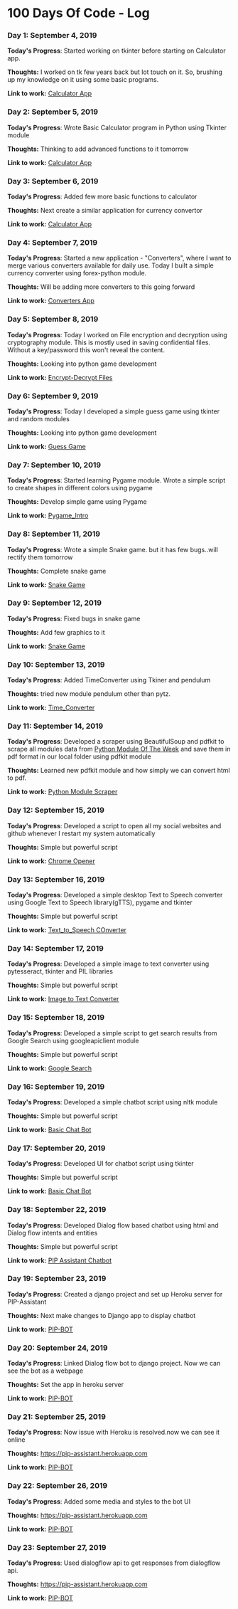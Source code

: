 # 100 Days Of Code - Log

### Day 1: September 4, 2019

**Today's Progress**: Started working on tkinter before starting on Calculator app.

**Thoughts:** I worked on tk few years back but lot touch on it. So, brushing up my knowledge on it using some basic programs.

**Link to work:** [Calculator App](https://github.com/eswari-mani-priya/myblog/blob/master/Calculator/helloworld.py)

### Day 2: September 5, 2019

**Today's Progress**: Wrote Basic Calculator program in Python using Tkinter module

**Thoughts:** Thinking to add advanced functions to it tomorrow

**Link to work:** [Calculator App](https://github.com/eswari-mani-priya/myblog/blob/master/Calculator/calculator.py)

### Day 3: September 6, 2019

**Today's Progress**: Added few more basic functions to calculator

**Thoughts:** Next create a similar application for currency convertor

**Link to work:** [Calculator App](https://github.com/eswari-mani-priya/myblog/blob/master/Calculator/calculator.py)

### Day 4: September 7, 2019

**Today's Progress**: Started a new application - "Converters", where I want to merge various converters available for daily use. Today I built a simple currency converter using forex-python module.

**Thoughts:** Will be adding more converters to this going forward

**Link to work:** [Converters App](https://github.com/eswari-mani-priya/myblog/tree/master/Converters)

### Day 5: September 8, 2019

**Today's Progress**: Today I worked on File encryption and decryption using cryptography module. This is mostly used in saving confidential files. Without a key/password this won't reveal the content.

**Thoughts:** Looking into python game development

**Link to work:** [Encrypt-Decrypt Files](https://github.com/eswari-mani-priya/myblog/blob/master/Random/encrypt-decrypt.py)

### Day 6: September 9, 2019

**Today's Progress**: Today I developed a simple guess game using tkinter and random modules

**Thoughts:** Looking into python game development

**Link to work:** [Guess Game](https://github.com/eswari-mani-priya/myblog/blob/master/Games/guess_game.py)

### Day 7: September 10, 2019

**Today's Progress**: Started learning Pygame module. Wrote a simple script to create shapes in different colors using pygame

**Thoughts:** Develop simple game using Pygame

**Link to work:** [Pygame_Intro](https://github.com/eswari-mani-priya/myblog/blob/master/Games/Pygame_intro.py)

### Day 8: September 11, 2019

**Today's Progress**: Wrote a simple Snake game. but it has few bugs..will rectify them tomorrow

**Thoughts:** Complete snake game

**Link to work:** [Snake Game](https://github.com/eswari-mani-priya/myblog/blob/master/Games/snake_game.py)

### Day 9: September 12, 2019

**Today's Progress**: Fixed bugs in snake game

**Thoughts:** Add few graphics to it

**Link to work:** [Snake Game](https://github.com/eswari-mani-priya/myblog/blob/master/Games/snake_game.py)

### Day 10: September 13, 2019

**Today's Progress**: Added TimeConverter using Tkiner and pendulum

**Thoughts:** tried new module pendulum other than pytz.

**Link to work:** [Time_Converter](https://github.com/eswari-mani-priya/myblog/blob/master/Converters/time_converter.py)

### Day 11: September 14, 2019

**Today's Progress**: Developed a scraper using BeautifulSoup and pdfkit to scrape all modules data from [Python Module Of The Week](https://pymotw.com/3/) and save them in pdf format in our local folder using pdfkit module

**Thoughts:** Learned new pdfkit module and how simply we can convert html to pdf.

**Link to work:** [Python Module Scraper](https://github.com/eswari-mani-priya/myblog/blob/master/Random/scraper.py)

### Day 12: September 15, 2019

**Today's Progress**: Developed a script to open all my social websites and github whenever I restart my system automatically

**Thoughts:** Simple but powerful script

**Link to work:** [Chrome Opener](https://github.com/eswari-mani-priya/myblog/blob/master/Random/chrome_tabs.py)

### Day 13: September 16, 2019

**Today's Progress**: Developed a simple desktop Text to Speech converter using Google Text to Speech library(gTTS), pygame and tkinter

**Thoughts:** Simple but powerful script

**Link to work:** [Text_to_Speech COnverter](https://github.com/eswari-mani-priya/myblog/blob/master/Converters/text_to_speech.py)

### Day 14: September 17, 2019

**Today's Progress**: Developed a simple image to text converter using pytesseract, tkinter and PIL libraries

**Thoughts:** Simple but powerful script

**Link to work:** [Image to Text Converter](https://github.com/eswari-mani-priya/myblog/blob/master/Converters/image_to_text.py)


### Day 15: September 18, 2019

**Today's Progress**: Developed a simple script to get search results from Google Search using googleapiclient module

**Thoughts:** Simple but powerful script

**Link to work:** [Google Search](https://github.com/eswari-mani-priya/myblog/blob/master/Random/gsearch.py)


### Day 16: September 19, 2019

**Today's Progress**: Developed a simple chatbot script using nltk module

**Thoughts:** Simple but powerful script

**Link to work:** [Basic Chat Bot](https://github.com/eswari-mani-priya/myblog/blob/master/Random/chat_bot_basic.py)

### Day 17: September 20, 2019

**Today's Progress**: Developed UI for chatbot script using tkinter

**Thoughts:** Simple but powerful script

**Link to work:** [Basic Chat Bot](https://github.com/eswari-mani-priya/myblog/blob/master/Random/chat_bot_basic.py)

### Day 18: September 22, 2019

**Today's Progress**: Developed Dialog flow based chatbot using html and Dialog flow intents and entities

**Thoughts:** Simple but powerful script

**Link to work:** [PIP Assistant Chatbot](https://github.com/eswari-mani-priya/myblog/tree/master/PIP-Chatbot)


### Day 19: September 23, 2019

**Today's Progress**: Created a django project and set up Heroku server for PIP-Assistant

**Thoughts:** Next make changes to Django app to display chatbot

**Link to work:** [PIP-BOT](https://github.com/eswari-mani-priya/PIP-Assistant)


### Day 20: September 24, 2019

**Today's Progress**: Linked Dialog flow bot to django project. Now we can see the bot as a webpage

**Thoughts:** Set the app in heroku server

**Link to work:** [PIP-BOT](https://github.com/eswari-mani-priya/PIP-Assistant)

### Day 21: September 25, 2019

**Today's Progress**: Now issue with Heroku is resolved.now we can see it online

**Thoughts:** https://pip-assistant.herokuapp.com

**Link to work:** [PIP-BOT](https://github.com/eswari-mani-priya/PIP-Assistant)

### Day 22: September 26, 2019

**Today's Progress**: Added some media and styles to the bot UI

**Thoughts:** https://pip-assistant.herokuapp.com

**Link to work:** [PIP-BOT](https://github.com/eswari-mani-priya/PIP-Assistant)

### Day 23: September 27, 2019

**Today's Progress**: Used dialogflow api to get responses from dialogflow api.

**Thoughts:** https://pip-assistant.herokuapp.com

**Link to work:** [PIP-BOT](https://github.com/eswari-mani-priya/PIP-Assistant)
